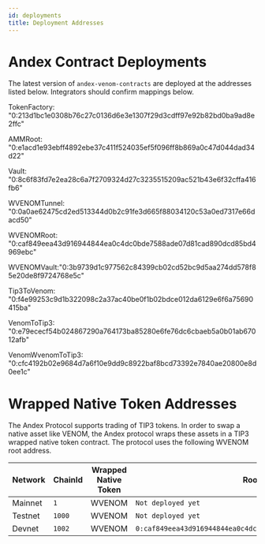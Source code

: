 ```yaml
---
id: deployments
title: Deployment Addresses
---
```


# Andex Contract Deployments

The latest version of `andex-venom-contracts` are deployed at the addresses listed below. Integrators should confirm mappings below. 

TokenFactory: "0:213d1bc1e0308b76c27c0136d6e3e1307f29d3cdff97e92b82bd0ba9ad8e2ffc"

AMMRoot: "0:e1acd1e93ebff4892ebe37c411f524035ef5f096ff8b869a0c47d044dad34d22"

Vault: "0:8c6f83fd7e2ea28c6a7f2709324d27c3235515209ac521b43e6f32cffa416fb6"

WVENOMTunnel: "0:0a0ae62475cd2ed513344d0b2c91fe3d665f88034120c53a0ed7317e66dacd50"
  
WVENOMRoot: "0:caf849eea43d916944844ea0c4dc0bde7588ade07d81cad890dcd85bd4969ebc"

WVENOMVault:"0:3b9739d1c977562c84399cb02cd52bc9d5aa274dd578f85e20de8f9724768e5c"

Tip3ToVenom: "0:f4e99253c9d1b322098c2a37ac40be0f1b02bdce012da6129e6f6a75690415ba"
 
VenomToTip3: "0:e79ececf54b024867290a764173ba85280e6fe76dc6cbaeb5a0b01ab67012afb"

VenomWvenomToTip3: "0:cfc4192b02e9684d7a6f10e9dd9c8922baf8bcd73392e7840ae20800e8d0ee1c"


# Wrapped Native Token Addresses

The Andex Protocol supports trading of TIP3 tokens. In order to swap a native asset like VENOM, the Andex protocol wraps these assets in a TIP3 wrapped native token contract. The protocol uses the following WVENOM root address.

| Network          | ChainId  | Wrapped Native Token | Root Address                                                         |
| ---------------- | -------- | -------------------- | -------------------------------------------------------------------  |
| Mainnet          | `1`      | WVENOM               | `Not deployed yet`                                                   |
| Testnet          | `1000`   | WVENOM               | `Not deployed yet`                                                   |
| Devnet           | `1002`   | WVENOM               | `0:caf849eea43d916944844ea0c4dc0bde7588ade07d81cad890dcd85bd4969ebc` |
